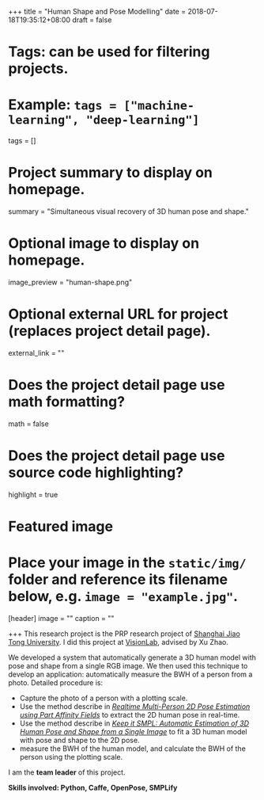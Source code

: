 +++
title = "Human Shape and Pose Modelling"
date = 2018-07-18T19:35:12+08:00
draft = false

# Tags: can be used for filtering projects.
# Example: `tags = ["machine-learning", "deep-learning"]`
tags = []

# Project summary to display on homepage.
summary = "Simultaneous visual recovery of 3D human pose and shape."

# Optional image to display on homepage.
image_preview = "human-shape.png"

# Optional external URL for project (replaces project detail page).
external_link = ""

# Does the project detail page use math formatting?
math = false

# Does the project detail page use source code highlighting?
highlight = true

# Featured image
# Place your image in the `static/img/` folder and reference its filename below, e.g. `image = "example.jpg"`.
[header]
image = ""
caption = ""

+++
This research project is the PRP research project of [Shanghai Jiao Tong University](http://en.sjtu.edu.cn). I did this project at [VisionLab](http://www.visionlab.sjtu.edu.cn), advised by Xu Zhao.

We developed a system that automatically generate a 3D human model with pose and shape from a single RGB image. We then used this technique to develop an application: automatically measure the BWH of a person from a photo. Detailed procedure is:

* Capture the photo of a person with a plotting scale.
* Use the method describe in [*Realtime Multi-Person 2D Pose Estimation using Part Affinity Fields*](http://openaccess.thecvf.com/content_cvpr_2017/html/Cao_Realtime_Multi-Person_2D_CVPR_2017_paper.html) to extract the 2D human pose in real-time.
* Use the method describe in [*Keep it SMPL: Automatic Estimation of 3D Human Pose and Shape from a Single Image*](https://link.springer.com/chapter/10.1007/978-3-319-46454-1_34) to fit a 3D human model with pose and shape to the 2D pose.
* measure the BWH of the human model, and calculate the BWH of the person using the plotting scale.

I am the **team leader** of this project.

**Skills involved: Python, Caffe, OpenPose, SMPLify**